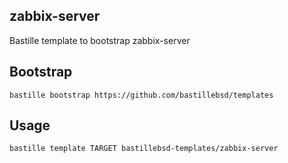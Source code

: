 ## zabbix-server
Bastille template to bootstrap zabbix-server

## Bootstrap

```shell
bastille bootstrap https://github.com/bastillebsd/templates
```

## Usage

```shell
bastille template TARGET bastillebsd-templates/zabbix-server
```
